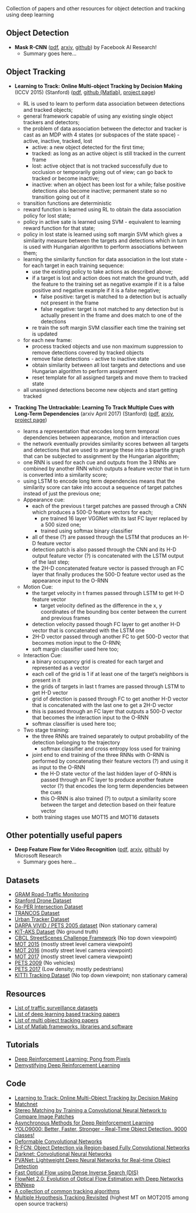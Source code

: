 Collection of papers and other resources for object detection and tracking using deep learning

## Object Detection
- **Mask R-CNN** ([pdf](https://github.com/abhineet123/Deep-Learning-for-Tracking-and-Detection/blob/master/Object%20Detection/Xizhou%20Zhu%2C%20Deep%20Feature%20Flow%20For%20Video%20Recognition%2C%202016.pdf), [arxiv](https://arxiv.org/abs/1703.06870), [github](https://github.com/CharlesShang/FastMaskRCNN)) by Facebook AI Research!
  * Summary goes here...
## Object Tracking
- **Learning to Track: Online Multi-object Tracking by Decision Making** (ICCV 2015) (Stanford) ([pdf](https://github.com/abhineet123/Deep-Learning-for-Tracking-and-Detection/blob/master/Tracking/Learning%20to%20Track%20Online%20Multi-object%20Tracking%20by%20Decision%20Making%20%20iccv15.pdf), [github (Matlab)](https://github.com/yuxng/MDP_Tracking), [project page](https://yuxng.github.io/))
  * RL is used to learn to perform data association between detections and tracked objects;
  * general framework capable of using any existing single object trackers and detectors;
  * the problem of data association between the detector and tracker is cast as an MDP with 4 states (or subspaces of the state space) - active, inactive, tracked, lost
    * active: a new object detected for the first time; 
    * tracked: as long as an active object is still tracked in the current frame
    * lost: active object that is not tracked successfully due to occlusion or temporarily going out of view; can go back to tracked or become inactive;
    * inactive: when an object has been lost for a while; false positive detections also become inactive; permanent state so no transition going out of it
  * transition functions are deterministic
  * reward function is learned using RL to obtain the data association policy for lost state;
  * policy in active sate is learned using SVM - equivalent to learning reward function for that state;
  * policy in lost state is learned using soft margin SVM which gives a similarity measure between the targets and detections which in turn is used with Hungarian algorithm to perform associations between them;
  * learning the similarity function for data association in the lost state - for each target in each training sequence:
    * use the existing policy to take actions as described above;
    * if a target is lost and action does not match the ground truth, add the feature to the training set as negative example if it is a false positive and negative example if it is a false negative; 
      * false positive: target is matched to a detection but is actually not present in the frame
      * false negative: target is not matched to any detection but is actually present in the frame and does match to one of the detections
    * re train the soft margin SVM classifier each time the training set is updated
  * for each new frame:
    * process tracked objects and use non maximum suppression to remove detections covered by tracked objects
    * remove false detections - active to inactive state
    * obtain similarity between all lost targets and detections and use Hungarian algorithm to perform assignment
    * reset template for all assigned targets and move them to tracked state
  * all unassigned detections become new objects and start getting tracked

- **Tracking The Untrackable: Learning To Track Multiple Cues with Long-Term Dependencies** (arxiv April 2017) (Stanford) ([pdf](https://github.com/abhineet123/Deep-Learning-for-Tracking-and-Detection/blob/master/Tracking/Deep%20Learning/Tracking%20The%20Untrackable%20Learning%20To%20Track%20Multiple%20Cues%20with%20Long-Term%20Dependencies%20ax17_4.pdf), [arxiv](https://arxiv.org/abs/1701.01909), [project page](http://web.stanford.edu/~alahi/))
	- learns a representation that encodes long term temporal dependencies between appearance, motion and interaction cues
	- the network eventually provides similarity scores between all targets and detections that are used to arrange these into a bipartite graph that can be subjected to assignment by the Hungarian algorithm;
	- one RNN is used for each cue and outputs from the 3 RNNs are combined by another RNN which outputs a feature vector that in turn is converted into a similarity score;
	- using LSTM to encode long term dependencies means that the similarity score can take into accout a sequence of target patches instead of just the previous one;
	- Appearance cue: 
		- each of the previous t target patches are passed through a CNN which produces a 500-D feature vectors for each;
			- pre trained 16 layer VGGNet with its last FC layer replaced by a 500 sized one;
			- trained using softmax binary classifier
		- all of these (?) are passed through the LSTM that produces an H-D feature vector
		- detection patch is also 
	passed through the CNN and its H-D output feature vector (?) is 
	concatenated with the LSTM output of the last step;
		- the 2H-D concatenated feature
	 vector is passed through an FC layer that finally produces the 500-D 
	feature vector used as the appearance input to the O-RNN
	- Motion Cue:
		- the target velocity in  t frames passed through LSTM to get H-D feature vector
			- target velocity defined as 
	the difference in the x, y coordinates of the bounding box center 
	between the current and previous frames
		- detection velocity passed though FC layer to get another H-D vector that is concatenated with the LSTM one
		- 2H-D vector passed through another FC to get 500-D vector that becomes motion input to the O-RNN;
		-  soft margin classifier used here too;
	- Interaction Cue:
		- a binary occupancy grid is created for each target and represented as a vector
		- each cell of the grid is 1 if at least one of the target’s neighbors is present in it
		- the grids of targets in last t frames are passed through LSTM to get H-D vector
		- grid of detection is passed through FC to get another H-D vector that is concatenated with the last one to get a 2H-D vector
		- this is passed through an FC layer that outputs a 500-D vector that becomes the interaction input to the O-RNN
		- softmax classifier is used here too;
	- Two stage training:
		- the three RNNs are trained separately to output probability of the detection belonging to the trajectory
			- softmax classifier and cross entropy loss used for training
		- joint end to end training of 
	the three RNNs with O-RNN is performed by concatenating their feature 
	vectors (?) and using it as input to the O-RNN
			- the H-D state vector of the 
	last hidden layer of O-RNN  is passed through an FC layer to produce 
	another feature vector (?) that encodes the long term dependencies 
	between the cues
			- this O-RNN is also trained (?) to output a similarity score between the target and detection based on their feature vector
		- both training stages use MOT15 and MOT16 datasets

## Other potentially useful papers
- **Deep Feature Flow for Video Recognition** ([pdf](https://github.com/abhineet123/Deep-Learning-for-Tracking-and-Detection/blob/master/Object%20Detection/Kaiming%20He%2C%20Mask%20R-CNN%2C%202017.pdf), [arxiv](https://arxiv.org/abs/1611.07715), [github](https://github.com/msracver/Deep-Feature-Flow)) by Microsoft Research
  * Summary goes here...

## Datasets
- [GRAM Road-Traffic Monitoring](http://agamenon.tsc.uah.es/Personales/rlopez/data/rtm/)
- [Stanford Drone Dataset](http://cvgl.stanford.edu/projects/uav_data/)
- [Ko-PER Intersection Dataset](http://www.uni-ulm.de/in/mrm/forschung/datensaetze.html)
- [TRANCOS Dataset](http://agamenon.tsc.uah.es/Personales/rlopez/data/trancos/)
- [Urban Tracker Dataset](https://www.jpjodoin.com/urbantracker/dataset.html)
- [DARPA VIVID / PETS 2005 dataset](http://vision.cse.psu.edu/data/vividEval/datasets/datasets.html) (Non stationary camera)
- [KIT-AKS Dataset](http://i21www.ira.uka.de/image_sequences/) (No ground truth)
- [CBCL StreetScenes Challenge Framework](http://cbcl.mit.edu/software-datasets/streetscenes/) (No top down viewpoint)
- [MOT 2015](https://motchallenge.net/data/2D_MOT_2015/) (mostly street level camera viewpoint)
- [MOT 2016](https://motchallenge.net/data/MOT16/) (mostly street level camera viewpoint)
- [MOT 2017](https://motchallenge.net/data/MOT17/) (mostly street level camera viewpoint)
- [PETS 2009](http://www.cvg.reading.ac.uk/PETS2009/a.html) (No vehicles)
- [PETS 2017](https://motchallenge.net/data/PETS2017/) (Low density; mostly pedestrians)
- [KITTI Tracking Dataset](http://www.cvlibs.net/datasets/kitti/eval_tracking.php) (No top down viewpoint; non stationary camera)

## Resources
- [List of traffic surveillance datasets](https://github.com/gustavovelascoh/traffic-surveillance-dataset) 
- [List of deep learning based tracking papers](https://github.com/handong1587/handong1587.github.io/blob/master/_posts/deep_learning/2015-10-09-tracking.md)
- [List of multi object tracking papers](http://perception.yale.edu/Brian/refGuides/MOT.html)
- [List of Matlab frameworks, libraries and software](https://github.com/uhub/awesome-matlab)

## Tutorials
- [Deep Reinforcement Learning: Pong from Pixels](http://karpathy.github.io/2016/05/31/rl/)
- [Demystifying Deep Reinforcement Learning](https://www.intelnervana.com/demystifying-deep-reinforcement-learning/)

## Code
- [Learning to Track: Online Multi-Object Tracking by Decision Making](https://github.com/yuxng/MDP_Tracking)
- [Matchnet](https://github.com/hanxf/matchnet)
- [Stereo Matching by Training a Convolutional Neural Network to Compare Image Patches](https://github.com/jzbontar/mc-cnn)
- [Asynchronous Methods for Deep Reinforcement Learning ](https://github.com/miyosuda/async_deep_reinforce)
- [YOLO9000: Better, Faster, Stronger - Real-Time Object Detection. 9000 classes! ](https://github.com/philipperemy/yolo-9000)
- [Deformable Convolutional Networks](https://github.com/msracver/Deformable-ConvNets)
- [R-FCN: Object Detection via Region-based Fully Convolutional Networks](https://github.com/daijifeng001/R-FCN)
- [Darknet: Convolutional Neural Networks](https://github.com/pjreddie/darknet)
- [PVANet: Lightweight Deep Neural Networks for Real-time Object Detection](https://github.com/sanghoon/pva-faster-rcnn)
- [Fast Optical Flow using Dense Inverse Search (DIS)](https://github.com/tikroeger/OF_DIS)
- [FlowNet 2.0: Evolution of Optical Flow Estimation with Deep Networks ](https://github.com/lmb-freiburg/flownet2)
- [RNNexp](https://github.com/asheshjain399/RNNexp)
- [A collection of common tracking algorithms](https://github.com/zenhacker/TrackingAlgoCollection)
- [Multiple Hypothesis Tracking Revisited](http://rehg.org/mht/) (highest MT on MOT2015 among open source trackers)
